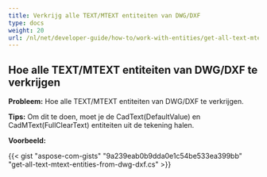 ```yaml
---
title: Verkrijg alle TEXT/MTEXT entiteiten van DWG/DXF
type: docs
weight: 20
url: /nl/net/developer-guide/how-to/work-with-entities/get-all-text-mtext-entities-from-dwg-dxf/
---
```



## **Hoe alle TEXT/MTEXT entiteiten van DWG/DXF te verkrijgen**

**Probleem:** Hoe alle TEXT/MTEXT entiteiten van DWG/DXF te verkrijgen.

**Tips:** Om dit te doen, moet je de CadText(DefaultValue) en CadMText(FullClearText) entiteiten uit de tekening halen.

**Voorbeeld:**

{{< gist "aspose-com-gists" "9a239eab0b9dda0e1c54be533ea399bb" "get-all-text-mtext-entities-from-dwg-dxf.cs" >}}
